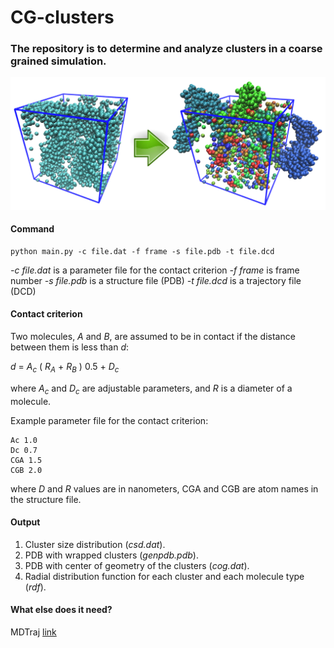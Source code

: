 # CG-clusters

### The repository is to determine and analyze clusters in a coarse grained simulation.

![alt text](https://github.com/Aksonik/cg-clusters/blob/master/scheme.png)


#### Command

```
python main.py -c file.dat -f frame -s file.pdb -t file.dcd
```

*-c file.dat* is a parameter file for the contact criterion
*-f frame* is frame number
*-s file.pdb* is a structure file (PDB)
*-t file.dcd* is a trajectory file (DCD)

#### Contact criterion

Two molecules, *A* and *B*, are assumed to be in contact if the distance between them is less than *d*:

*d* = *A<sub>c</sub>* ( *R<sub>A</sub>* + *R<sub>B</sub>* ) 0.5 + *D<sub>c</sub>*

where *A<sub>c</sub>* and *D<sub>c</sub>* are adjustable parameters, and *R* is a diameter of a molecule.

Example parameter file for the contact criterion:

```
Ac 1.0
Dc 0.7
CGA 1.5
CGB 2.0
```

where *D* and *R* values are in nanometers, CGA and CGB are atom names in the structure file.

#### Output

1. Cluster size distribution (*csd.dat*).
2. PDB with wrapped clusters (*genpdb.pdb*).
3. PDB with center of geometry of the clusters (*cog.dat*).
4. Radial distribution function for each cluster and each molecule type (*rdf*).

#### What else does it need?

MDTraj [link](http://mdtraj.org)
